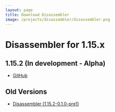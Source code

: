 ```yaml
---
layout: page
title: Download Disassembler
image: /projects/disassembler/disassembler.png
---
```

# Disassembler for 1.15.x

## 1.15.2 (In development - Alpha)
- [GitHub](https://github.com/kman3107/Disassembler/releases/download/1.15.2-0.1.0-pre2/Disassembler-1.15.2-0.1.0-pre2.jar)

## Old Versions
- [Disassembler (1.15.2-0.1.0-pre1)](/projects/disassembler/download/old/Disassembler-1.15.2-0.1.0-pre1.jar)
